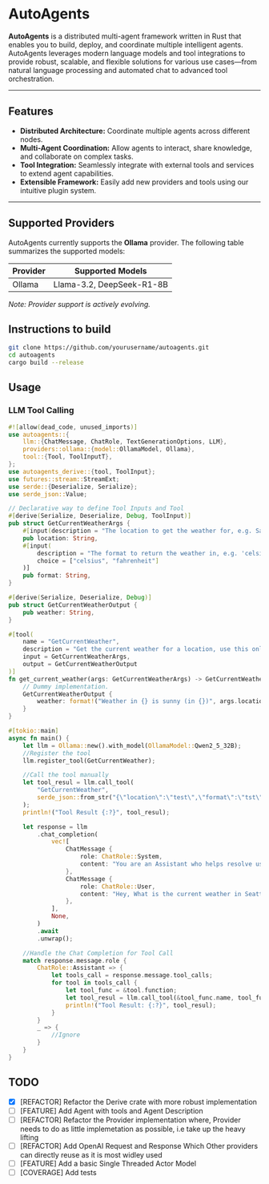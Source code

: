 # AutoAgents

**AutoAgents** is a distributed multi-agent framework written in Rust that enables you to build, deploy, and coordinate multiple intelligent agents. AutoAgents leverages modern language models and tool integrations to provide robust, scalable, and flexible solutions for various use cases—from natural language processing and automated chat to advanced tool orchestration.

---

## Features

- **Distributed Architecture:** Coordinate multiple agents across different nodes.
- **Multi-Agent Coordination:** Allow agents to interact, share knowledge, and collaborate on complex tasks.
- **Tool Integration:** Seamlessly integrate with external tools and services to extend agent capabilities.
- **Extensible Framework:** Easily add new providers and tools using our intuitive plugin system.

---

## Supported Providers

AutoAgents currently supports the **Ollama** provider. The following table summarizes the supported models:

| Provider | Supported Models               |
|----------|--------------------------------|
| Ollama   | Llama-3.2, DeepSeek-R1-8B      |

*Note: Provider support is actively evolving.*


## Instructions to build
```sh
git clone https://github.com/yourusername/autoagents.git
cd autoagents
cargo build --release
```

## Usage

### LLM Tool Calling
```rs
#![allow(dead_code, unused_imports)]
use autoagents::{
    llm::{ChatMessage, ChatRole, TextGenerationOptions, LLM},
    providers::ollama::{model::OllamaModel, Ollama},
    tool::{Tool, ToolInputT},
};
use autoagents_derive::{tool, ToolInput};
use futures::stream::StreamExt;
use serde::{Deserialize, Serialize};
use serde_json::Value;

// Declarative way to define Tool Inputs and Tool
#[derive(Serialize, Deserialize, Debug, ToolInput)]
pub struct GetCurrentWeatherArgs {
    #[input(description = "The location to get the weather for, e.g. San Francisco, CA")]
    pub location: String,
    #[input(
        description = "The format to return the weather in, e.g. 'celsius' or 'fahrenheit'",
        choice = ["celsius", "fahrenheit"]
    )]
    pub format: String,
}

#[derive(Serialize, Deserialize, Debug)]
pub struct GetCurrentWeatherOutput {
    pub weather: String,
}

#[tool(
    name = "GetCurrentWeather",
    description = "Get the current weather for a location, use this only when requested for weather",
    input = GetCurrentWeatherArgs,
    output = GetCurrentWeatherOutput
)]
fn get_current_weather(args: GetCurrentWeatherArgs) -> GetCurrentWeatherOutput {
    // Dummy implementation.
    GetCurrentWeatherOutput {
        weather: format!("Weather in {} is sunny (in {})", args.location, args.format),
    }
}

#[tokio::main]
async fn main() {
    let llm = Ollama::new().with_model(OllamaModel::Qwen2_5_32B);
    //Register the tool
    llm.register_tool(GetCurrentWeather);

    //Call the tool manually
    let tool_resul = llm.call_tool(
        "GetCurrentWeather",
        serde_json::from_str("{\"location\":\"test\",\"format\":\"tst\"}").unwrap(),
    );
    println!("Tool Result {:?}", tool_resul);

    let response = llm
        .chat_completion(
            vec![
                ChatMessage {
                    role: ChatRole::System,
                    content: "You are an Assistant who helps resolve user queries. Use tools only when asked for!".into(),
                },
                ChatMessage {
                    role: ChatRole::User,
                    content: "Hey, What is the current weather in Seattle?".into(),
                },
            ],
            None,
        )
        .await
        .unwrap();

    //Handle the Chat Completion for Tool Call
    match response.message.role {
        ChatRole::Assistant => {
            let tools_call = response.message.tool_calls;
            for tool in tools_call {
                let tool_func = &tool.function;
                let tool_resul = llm.call_tool(&tool_func.name, tool_func.arguments.clone());
                println!("Tool Result: {:?}", tool_resul);
            }
        }
        _ => {
            //Ignore
        }
    }
}
```

## TODO
- [x] [REFACTOR] Refactor the Derive crate with more robust implementation
- [ ] [FEATURE] Add Agent with tools and Agent Description
- [ ] [REFACTOR] Refactor the Provider implementation where, Provider needs to do as little implemetation as possible,
  i.e take up the heavy lifting
- [ ] [REFACTOR] Add OpenAI Request and Response Which Other providers can directly reuse as it is most widley used
- [ ] [FEATURE] Add a basic Single Threaded Actor Model
- [ ] [COVERAGE] Add tests
